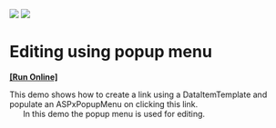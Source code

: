<!-- default badges list -->
[![](https://img.shields.io/badge/Open_in_DevExpress_Support_Center-FF7200?style=flat-square&logo=DevExpress&logoColor=white)](https://supportcenter.devexpress.com/ticket/details/E38)
[![](https://img.shields.io/badge/📖_How_to_use_DevExpress_Examples-e9f6fc?style=flat-square)](https://docs.devexpress.com/GeneralInformation/403183)
<!-- default badges end -->
# Editing using popup menu
<!-- run online -->
**[[Run Online]](https://codecentral.devexpress.com/e38)**
<!-- run online end -->


<p>This demo shows how to create a link using a DataItemTemplate and populate an ASPxPopupMenu on clicking this link.<br />
      In this demo the popup menu is used for editing.</p>

<br/>


